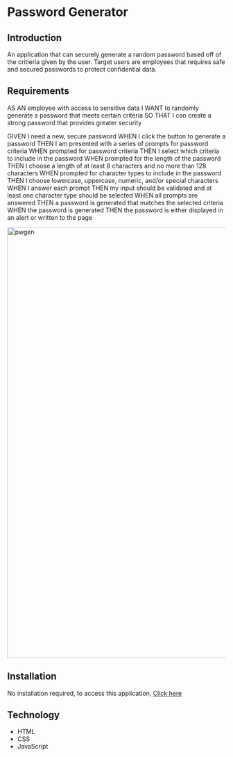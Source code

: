 # Password Generator 

## Introduction
An application that can securely generate a random password based off of the critieria given by the user. Target users are employees that requires safe and secured passwords to protect confidential data.

## Requirements 
AS AN employee with access to sensitive data
I WANT to randomly generate a password that meets certain criteria
SO THAT I can create a strong password that provides greater security

GIVEN I need a new, secure password
WHEN I click the button to generate a password
THEN I am presented with a series of prompts for password criteria
WHEN prompted for password criteria
THEN I select which criteria to include in the password
WHEN prompted for the length of the password
THEN I choose a length of at least 8 characters and no more than 128 characters
WHEN prompted for character types to include in the password
THEN I choose lowercase, uppercase, numeric, and/or special characters
WHEN I answer each prompt
THEN my input should be validated and at least one character type should be selected
WHEN all prompts are answered
THEN a password is generated that matches the selected criteria
WHEN the password is generated
THEN the password is either displayed in an alert or written to the page

<img width="991" alt="pwgen" src="https://user-images.githubusercontent.com/79684575/114066826-fd55db00-9850-11eb-916a-953b889afa4c.png">


## Installation
No installation required, to access this application,
[ Click here ](https://thuylienvo.github.io/passwordgenerator/) 

## Technology 
* HTML
* CSS
* JavaScript
